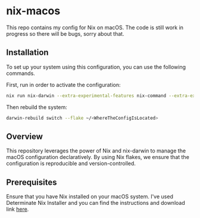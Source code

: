 # nix-macos

This repo contains my config for Nix on macOS. The code is still work in progress so there will be bugs, sorry about that.

## Installation

To set up your system using this configuration, you can use the following commands.

First, run in order to activate the configuration:

```bash
nix run nix-darwin --extra-experimental-features nix-command --extra-experimental-features flakes -- switch --flake ~/<WhereTheConfigIsLocated>
```

Then rebuild the system:

```bash
darwin-rebuild switch --flake ~/<WhereTheConfigIsLocated>
```

## Overview
This repository leverages the power of Nix and nix-darwin to manage the macOS configuration declaratively. By using Nix flakes, we ensure that the configuration is reproducible and version-controlled.

## Prerequisites
Ensure that you have Nix installed on your macOS system. I've used Determinate Nix Installer and you can find the instructions and download link [here](https://determinate.systems/oss/).

